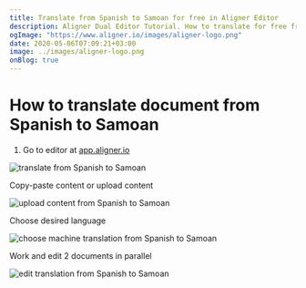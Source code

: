 ```yaml
---
title: Translate from Spanish to Samoan for free in Aligner Editor
description: Aligner Dual Editor Tutorial. How to translate for free from Spanish to Samoan. Aligner is multilingual document management platform. 
ogImage: "https://www.aligner.io/images/aligner-logo.png"
date: 2020-05-06T07:09:21+03:00
image: ../images/aligner-logo.png
onBlog: true
---
```


# How to translate document from Spanish to Samoan

1. Go to editor at [app.aligner.io](https://app.aligner.io "Aligner App web page")

![translate from Spanish to Samoan](../aligner-blank-editor.png "translate from Spanish to Samoan")

Copy-paste content or upload content

![upload content from Spanish to Samoan](../aligner-uploaded-document.png "upload content from Spanish to Samoan")

Choose desired language

![choose machine translation from Spanish to Samoan](../aligner-language-dropdown.png "choose machine translation from Spanish to Samoan")

Work and edit 2 documents in parallel

![edit translation from Spanish to Samoan](../aligner-double-sitded-editor.png "edit translation from Spanish to Samoan")

